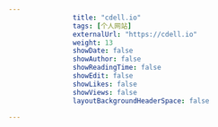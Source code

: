 ---
                title: "cdell.io"
                tags: [个人网站]
                externalUrl: "https://cdell.io"
                weight: 13
                showDate: false
                showAuthor: false
                showReadingTime: false
                showEdit: false
                showLikes: false
                showViews: false
                layoutBackgroundHeaderSpace: false
                ---

